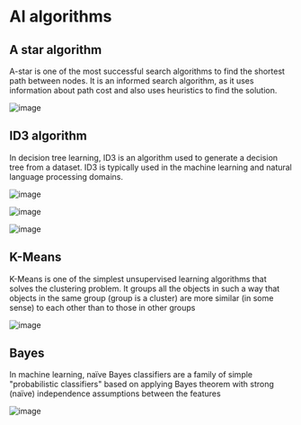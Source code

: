 # AI algorithms

## A star algorithm
A-star is one of the most successful search algorithms to find the shortest path between nodes. It is an informed search algorithm, as it uses information about path cost and also uses heuristics to find the solution.

![image](https://user-images.githubusercontent.com/36489953/79692582-4094f380-8266-11ea-8e79-3a6c7a76745a.png)

## ID3 algorithm
In decision tree learning, ID3 is an algorithm used to generate a decision tree from a dataset. ID3 is typically used in the machine learning and natural language processing domains.

![image](https://user-images.githubusercontent.com/36489953/83983025-500df000-a92b-11ea-8d95-31a3a5d7233b.png)

![image](https://user-images.githubusercontent.com/36489953/83983040-64ea8380-a92b-11ea-9957-45211af78864.png)

![image](https://user-images.githubusercontent.com/36489953/83983053-7a5fad80-a92b-11ea-803d-b5a9e0d2835d.png)

## K-Means 
K-Means is one of the simplest unsupervised learning algorithms that solves the clustering problem. It groups all the objects in such a way that objects in the same group (group is a cluster) are more similar (in some sense) to each other than to those in other groups

![image](https://user-images.githubusercontent.com/36489953/84597715-2b070900-ae66-11ea-8157-e2cd2916d0e8.png)

## Bayes
In machine learning, naïve Bayes classifiers are a family of simple "probabilistic classifiers" based on applying Bayes theorem with strong (naïve) independence assumptions between the features

![image](https://user-images.githubusercontent.com/36489953/84654277-2cd8d700-af0f-11ea-8e7c-ba620cc030a4.png)
